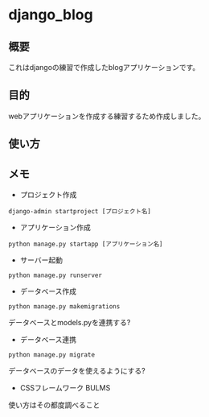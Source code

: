 # django_blog
## 概要
これはdjangoの練習で作成したblogアプリケーションです。

## 目的
webアプリケーションを作成する練習するため作成しました。

## 使い方

## メモ
- プロジェクト作成

`django-admin startproject [プロジェクト名]`
  <br>
  
- アプリケーション作成

`python manage.py startapp [アプリケーション名]`
  <br>
  
- サーバー起動

`python manage.py runserver`
  <br>
  
- データベース作成

`python manage.py makemigrations`

データベースとmodels.pyを連携する?
  <br>
  
- データベース連携

`python manage.py migrate`

データベースのデータを使えるようにする?
  <br>
  
- CSSフレームワーク BULMS

使い方はその都度調べること
  <br>
  